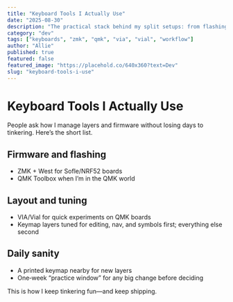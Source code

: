 ```yaml
---
title: "Keyboard Tools I Actually Use"
date: "2025-08-30"
description: "The practical stack behind my split setups: from flashing to layouts to daily tweaks."
category: "dev"
tags: ["keyboards", "zmk", "qmk", "via", "vial", "workflow"]
author: "Allie"
published: true
featured: false
featured_image: "https://placehold.co/640x360?text=Dev"
slug: "keyboard-tools-i-use"
---
```


# Keyboard Tools I Actually Use

People ask how I manage layers and firmware without losing days to tinkering. Here’s the short list.

## Firmware and flashing

- ZMK + West for Sofle/NRF52 boards
- QMK Toolbox when I’m in the QMK world

## Layout and tuning

- VIA/Vial for quick experiments on QMK boards
- Keymap layers tuned for editing, nav, and symbols first; everything else second

## Daily sanity

- A printed keymap nearby for new layers
- One‑week “practice window” for any big change before deciding

This is how I keep tinkering fun—and keep shipping.
